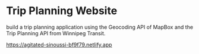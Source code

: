 # Trip Planning Website
build a trip planning application using the Geocoding API of MapBox and the Trip Planning API from Winnipeg Transit.

https://agitated-sinoussi-bf9f79.netlify.app

